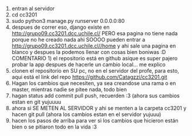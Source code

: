 1) entran al servidor
2) cd cc3201
3) sudo python3 manage.py runserver 0.0.0.0:80
4) despues de correr eso,  django existe en http://grupo09.cc3201.dcc.uchile.cl/  PERO esa pagina no tiene nada porque no he creado nada ahi SOOOO pueden entrar a http://grupo09.cc3201.dcc.uchile.cl//home  y ahi sale una pagina en blanco y despues la podemos llenar con cosas bien boniwas :D 
 COMENTARIO 1) el repositorio está en github asique es super pajero probar la app despues de hacerle un cambio local... me explico
1) clonen el repositorio en SU pc, no en el servidor del profe, para esto, aqui está el link del repo https://github.com/Catagzzi/cc3201.git 
2) Hagan los cambios que necesiten, ya sea creandose una rama o en master, mientras nadie se pitee nada, todo bien 
3) hagan  status add commit pull push, recuerden :3  (ahora sus cambios estan en git yujuuuu
4) ahora si SE METEN AL SERVIDOR y ahi se menten a la carpeta cc3201 y hacen git pull (ahora los cambios estan en el servidor yujuuu)
5) hacen los pasos de arriba para ver si los cambios que hicieron están bien o se pitiaron todo en la vida :3